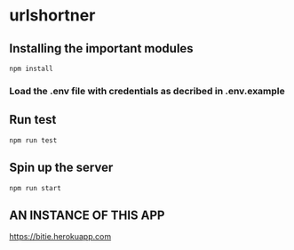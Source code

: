# urlshortner
## Installing the important modules
`npm install`
### Load the .env file with credentials as decribed in .env.example
## Run test
`npm run test`
## Spin up the server
`npm run start`

## AN INSTANCE OF THIS APP
https://bitie.herokuapp.com

